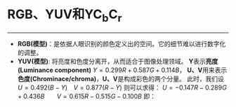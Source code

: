 # RGB、YUV和YC<sub>b</sub>C<sub>r</sub>
---

* **RGB(模型)**：是依据人眼识别的颜色定义出的空间。它的细节难以进行数字化的调整。
* **YUV(模型)**: 将亮度和色度分离开，从而适合于图像处理领域。 
**Y**表示**亮度(Luminance component)** $Y = 0.299R + 0.587G + 0.114B$，
**U、V**用来表示**色度(Chrominace/chroma)**，**U、V**是构成彩色的两个分量。
此时，我们设 $U = 0.492(B - Y)$　$V=0.877(R-Y)$ 则可以求得：
$U = - 0.147R- 0.289G + 0.436B$　　$V = 0.615R - 0.515G - 0.100B$
即：
![]()

